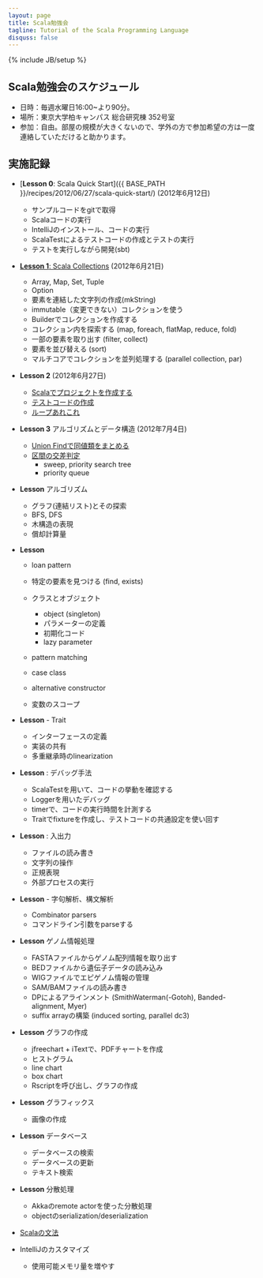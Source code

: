 ```yaml
---
layout: page
title: Scala勉強会 
tagline: Tutorial of the Scala Programming Language
disquss: false
---
```

{% include JB/setup %}

## Scala勉強会のスケジュール

* 日時：毎週水曜日16:00~より90分。
* 場所：東京大学柏キャンパス 総合研究棟 352号室
* 参加：自由。部屋の規模が大きくないので、学外の方で参加希望の方は一度連絡していただけると助かります。

## 実施記録

* [**Lesson 0**: Scala Quick Start]({{ BASE_PATH }}/recipes/2012/06/27/scala-quick-start/) (2012年6月12日)
   * サンプルコードをgitで取得
   * Scalaコードの実行
   * IntelliJのインストール、コードの実行
   * ScalaTestによるテストコードの作成とテストの実行  
   * テストを実行しながら開発(sbt)
   
* [**Lesson 1**: Scala Collections]({{BASE_PATH}}/recipes/2012/06/28/using-scala-collections/) (2012年6月21日)
   * Array, Map, Set,  Tuple
   * Option
   * 要素を連結した文字列の作成(mkString)
   * immutable（変更できない）コレクションを使う
   * Builderでコレクションを作成する
   * コレクション内を探索する (map, foreach, flatMap, reduce, fold)
   * 一部の要素を取り出す (filter, collect)
   * 要素を並び替える (sort)
   * マルチコアでコレクションを並列処理する (parallel collection, par)
* **Lesson 2** (2012年6月27日)
   * [Scalaでプロジェクトを作成する]({{BASE_PATH}}/recipes/2012/06/28/create-a-scala-project/)
   * [テストコードの作成]({{BASE_PATH}}/recipes/2012/06/28/scalatest/)
   * [ループあれこれ]({{BASE_PATH}}/recipes/2012/06/27/loops/)

* **Lesson 3** アルゴリズムとデータ構造 (2012年7月4日)
   * [Union Findで同値類をまとめる]({{BASE_PATH}}/recipes/2012/07/03/union-find/)
   * [区間の交差判定]({{BASE_PATH}}/recipes/2012/07/03/interval-sweep/)
     * sweep, priority search tree
	 * priority queue

* **Lesson** アルゴリズム

   * グラフ(連結リスト)とその探索
   * BFS, DFS
   * 木構造の表現
   * 償却計算量

* **Lesson** 
   * loan pattern
   
   * 特定の要素を見つける (find, exists)
   * クラスとオブジェクト
     * object (singleton)
     * パラメーターの定義
     * 初期化コード
     * lazy parameter

   * pattern matching
   * case class
   * alternative constructor
   * 変数のスコープ
   
* **Lesson** - Trait
   * インターフェースの定義
   * 実装の共有
   * 多重継承時のlinearization


* **Lesson** : デバッグ手法
   * ScalaTestを用いて、コードの挙動を確認する
   * Loggerを用いたデバッグ
   * timerで、コードの実行時間を計測する
   * Traitでfixtureを作成し、テストコードの共通設定を使い回す

* **Lesson** : 入出力 
   * ファイルの読み書き
   * 文字列の操作
   * 正規表現   
   * 外部プロセスの実行
* **Lesson** - 字句解析、構文解析
   * Combinator parsers
   * コマンドライン引数をparseする
   
* **Lesson** ゲノム情報処理
   * FASTAファイルからゲノム配列情報を取り出す
   * BEDファイルから遺伝子データの読み込み
   * WIGファイルでエピゲノム情報の管理
   * SAM/BAMファイルの読み書き
   * DPによるアラインメント (SmithWaterman(-Gotoh), Banded-alignment, Myer)
   * suffix arrayの構築 (induced sorting, parallel dc3)
   
* **Lesson** グラフの作成
   * jfreechart + iTextで、PDFチャートを作成
   * ヒストグラム
   * line chart
   * box chart
   * Rscriptを呼び出し、グラフの作成

* **Lesson** グラフィックス
   * 画像の作成

* **Lesson** データベース
   * データベースの検索
   * データベースの更新
   * テキスト検索

* **Lesson** 分散処理
   * Akkaのremote actorを使った分散処理
   * objectのserialization/deserialization

* [Scalaの文法](cheetsheet.html)

* IntelliJのカスタマイズ
   * 使用可能メモリ量を増やす



